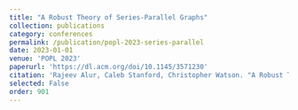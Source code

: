 ```yaml
---
title: "A Robust Theory of Series-Parallel Graphs"
collection: publications
category: conferences
permalink: /publication/popl-2023-series-parallel
date: 2023-01-01
venue: 'POPL 2023'
paperurl: 'https://dl.acm.org/doi/10.1145/3571230'
citation: 'Rajeev Alur, Caleb Stanford, Christopher Watson. "A Robust Theory of Series-Parallel Graphs." <i>POPL</i>, 2024.'
selected: False
order: 901
---
```

